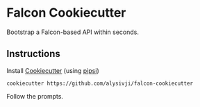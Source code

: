 # Falcon Cookiecutter

Bootstrap a Falcon-based API within seconds.

## Instructions

Install [Cookiecutter](https://cookiecutter.readthedocs.io/) (using [pipsi](https://github.com/mitsuhiko/pipsi))

```console
cookiecutter https://github.com/alysivji/falcon-cookiecutter
```

Follow the prompts.
